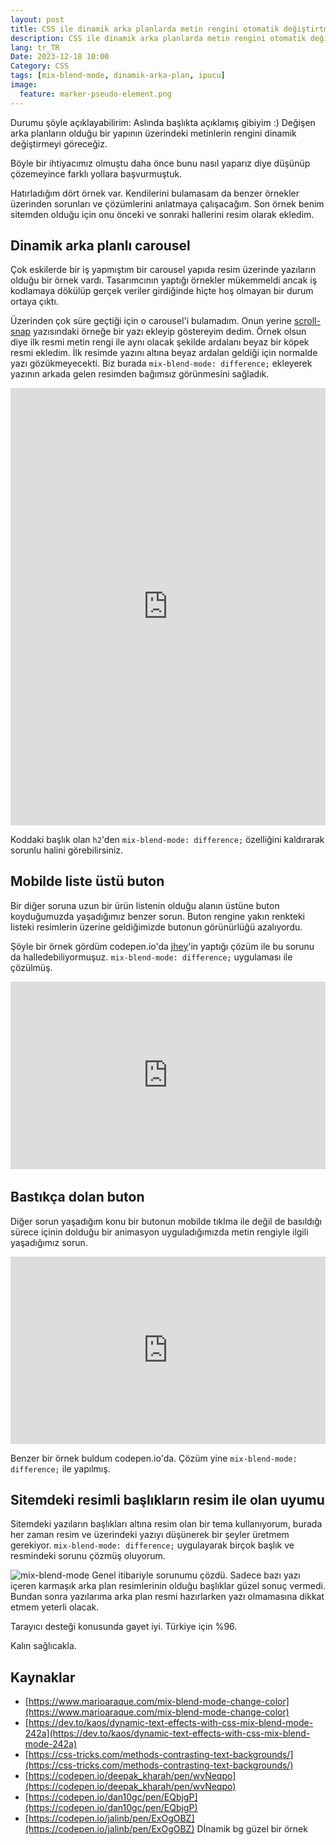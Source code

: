 ```yaml
---
layout: post
title: CSS ile dinamik arka planlarda metin rengini otomatik değiştirtmek
description: CSS ile dinamik arka planlarda metin rengini otomatik değiştirtmek
lang: tr_TR
Date: 2023-12-18 10:00
Category: CSS
tags: [mix-blend-mode, dinamik-arka-plan, ipucu]
image:
  feature: marker-pseudo-element.png
---
```


Durumu şöyle açıklayabilirim: Aslında başlıkta açıklamış gibiyim :) Değişen arka planların olduğu bir yapının üzerindeki metinlerin rengini dinamik değiştirmeyi göreceğiz.

Böyle bir ihtiyacımız olmuştu daha önce bunu nasıl yaparız diye düşünüp çözemeyince farklı yollara başvurmuştuk.

Hatırladığım dört örnek var. Kendilerini bulamasam da benzer örnekler üzerinden sorunları ve çözümlerini anlatmaya çalışacağım. Son örnek benim sitemden olduğu için onu önceki ve sonraki hallerini resim olarak ekledim.

## Dinamik arka planlı carousel 

Çok eskilerde bir iş yapmıştım bir carousel yapıda resim üzerinde yazıların olduğu bir örnek vardı. Tasarımcının yaptığı örnekler mükemmeldi ancak iş kodlamaya dökülüp gerçek veriler girdiğinde hiçte hoş olmayan bir durum ortaya çıktı.

Üzerinden çok süre geçtiği için o carousel'i bulamadım. Onun yerine [scroll-snap](https://fatihhayrioglu.com/css-scroll-snap/ "CSS scroll-snap") yazısındaki örneğe bir yazı ekleyip göstereyim dedim. Örnek olsun diye ilk resmi metin rengi ile aynı olacak şekilde ardalanı beyaz bir köpek resmi ekledim. İlk resimde yazını altına beyaz ardalan geldiği için normalde yazı gözükmeyecekti. Biz burada `mix-blend-mode: difference;` ekleyerek yazının arkada gelen resimden bağımsız görünmesini sağladık.

<iframe height="699.53515625" style="width: 100%;" scrolling="no" title="Social Media Carousel with Scroll-Driven Animations" src="https://codepen.io/fatihhayri/embed/BaMgZLb?default-tab=html%2Cresult" frameborder="no" loading="lazy" allowtransparency="true" allowfullscreen="true">
  See the Pen <a href="https://codepen.io/fatihhayri/pen/BaMgZLb">
  Social Media Carousel with Scroll-Driven Animations</a> by Fatih Hayrioğlu (<a href="https://codepen.io/fatihhayri">@fatihhayri</a>)
  on <a href="https://codepen.io">CodePen</a>.
</iframe>

Koddaki başlık olan `h2`'den `mix-blend-mode: difference;`  özelliğini kaldırarak sorunlu halini görebilirsiniz.

## Mobilde liste üstü buton
Bir diğer soruna uzun bir ürün listenin olduğu alanın üstüne buton koyduğumuzda yaşadığımız benzer sorun. Buton rengine yakın renkteki listeki resimlerin üzerine geldiğimizde butonun görünürlüğü azalıyordu.

Şöyle bir örnek gördüm codepen.io'da [jhey](https://twitter.com/jh3yy)'in yaptığı çözüm ile bu sorunu da halledebiliyormuşuz. `mix-blend-mode: difference;`  uygulaması ile çözülmüş.

﻿﻿<iframe height="300" style="width: 100%;" scrolling="no" title="mix-blend-mode fixed button 🤙" src="https://codepen.io/jh3y/embed/gOqGgGz?default-tab=html%2Cresult" frameborder="no" loading="lazy" allowtransparency="true" allowfullscreen="true">
  See the Pen <a href="https://codepen.io/jh3y/pen/gOqGgGz">
  mix-blend-mode fixed button 🤙</a> by Jhey (<a href="https://codepen.io/jh3y">@jh3y</a>)
  on <a href="https://codepen.io">CodePen</a>.
</iframe>

## Bastıkça dolan buton

Diğer sorun yaşadığım konu bir butonun mobilde tıklma ile değil de basıldığı sürece içinin dolduğu bir animasyon uyguladığımızda metin rengiyle ilgili yaşadığımız sorun.

<iframe height="300" style="width: 100%;" scrolling="no" title="UI Button #3 w/ Mix-Blend-Mode" src="https://codepen.io/dan10gc/embed/EQbjgP?default-tab=html%2Cresult" frameborder="no" loading="lazy" allowtransparency="true" allowfullscreen="true">
  See the Pen <a href="https://codepen.io/dan10gc/pen/EQbjgP">
  UI Button #3 w/ Mix-Blend-Mode</a> by Daniel Gonzalez (<a href="https://codepen.io/dan10gc">@dan10gc</a>)
  on <a href="https://codepen.io">CodePen</a>.
</iframe>

Benzer bir örnek buldum codepen.io'da. Çözüm yine `mix-blend-mode: difference;` ile yapılmış.

## Sitemdeki resimli başlıkların resim ile olan uyumu

Sitemdeki yazıların başlıkları altına resim olan bir tema kullanıyorum, burada her zaman resim ve üzerindeki yazıyı düşünerek bir şeyler üretmem gerekiyor. `mix-blend-mode: difference;` uygulayarak birçok başlık ve resmindeki sorunu çözmüş oluyorum. 

![mix-blend-mode](https://fatihhayrioglu.com/images/mix-blen--title.webp)
Genel itibariyle sorunumu çözdü. Sadece bazı yazı içeren karmaşık arka plan resimlerinin olduğu başlıklar güzel sonuç vermedi. Bundan sonra yazılarıma arka plan resmi hazırlarken yazı olmamasına dikkat etmem yeterli olacak.

Tarayıcı desteği konusunda gayet iyi. Türkiye için %96.

Kalın sağlıcakla.

## Kaynaklar

 - [https://www.marioaraque.com/mix-blend-mode-change-color](https://www.marioaraque.com/mix-blend-mode-change-color)
 - [https://dev.to/kaos/dynamic-text-effects-with-css-mix-blend-mode-242a](https://dev.to/kaos/dynamic-text-effects-with-css-mix-blend-mode-242a)
 - [https://css-tricks.com/methods-contrasting-text-backgrounds/](https://css-tricks.com/methods-contrasting-text-backgrounds/)
 - [https://codepen.io/deepak_kharah/pen/wvNeqpo](https://codepen.io/deepak_kharah/pen/wvNeqpo)
 - [https://codepen.io/dan10gc/pen/EQbjgP](https://codepen.io/dan10gc/pen/EQbjgP)
 - [https://codepen.io/jalinb/pen/ExOgOBZ](https://codepen.io/jalinb/pen/ExOgOBZ) Dİnamik bg güzel bir örnek
